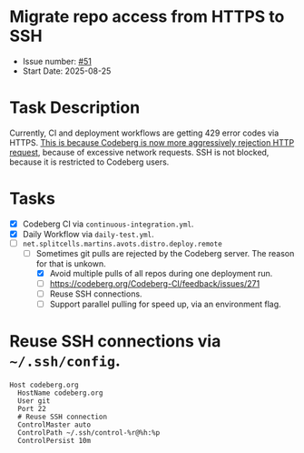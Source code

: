 # Migrate repo access from HTTPS to SSH
* Issue number: [\#51](https://codeberg.org/splitcells-net/net.splitcells.network.community/issues/64)
* Start Date: 2025-08-25
# Task Description
Currently, CI and deployment workflows are getting 429 error codes via HTTPS.
[This is because Codeberg is now more aggressively rejection HTTP request](https://fosstodon.org/@Codeberg@social.anoxinon.de/115074265802390489),
because of excessive network requests.
SSH is not blocked, because it is restricted to Codeberg users.
# Tasks
* [x] Codeberg CI via `continuous-integration.yml`.
* [x] Daily Workflow via `daily-test.yml`.
* [ ] `net.splitcells.martins.avots.distro.deploy.remote`
    * [ ] Sometimes git pulls are rejected by the Codeberg server. The reason for that is unkown.
        * [x] Avoid multiple pulls of all repos during one deployment run.
        * [ ] https://codeberg.org/Codeberg-CI/feedback/issues/271
        * [ ] Reuse SSH connections.
        * [ ] Support parallel pulling for speed up, via an environment flag.
# Reuse SSH connections via `~/.ssh/config`.
````
Host codeberg.org
  HostName codeberg.org
  User git
  Port 22
  # Reuse SSH connection
  ControlMaster auto
  ControlPath ~/.ssh/control-%r@%h:%p
  ControlPersist 10m
````